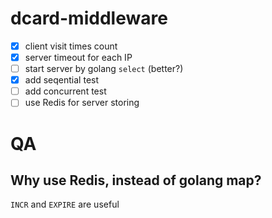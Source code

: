 # dcard-middleware
- [X] client visit times count
- [X] server timeout for each IP
- [ ] start server by golang `select` (better?)
- [X] add seqential test
- [ ] add concurrent test
- [ ] use Redis for server storing

# QA
## Why use Redis, instead of golang map?
`INCR` and `EXPIRE` are useful
